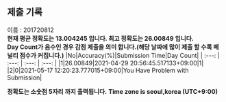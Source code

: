 


  
## 제출 기록  
이름 : 201720812  
**현재 평균 정확도는 13.004245 입니다. 최고 정확도는 26.00849 입니다.**  
**Day Count가 음수인 경우 감점 제출을 의미 합니다.(해당 날짜에 많이 제출 할 수록 페널티 점수가 커집니다.)**
|No|Accuracy(%)|Submission Time|Day Count|
| :---: | :---: | :---: | :---: |
|1|26.00849|2021-04-29 20:56:45.517133+09:00|1|
|2|0|2021-05-17 12:20:23.777015+09:00|You Have Problem with Submission|


**정확도는 소숫점 5자리 까지 출력됩니다.**
**Time zone is seoul,korea (UTC+9:00)**
